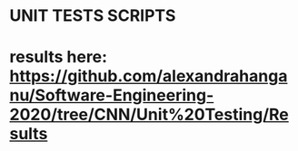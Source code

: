 # UNIT TESTS SCRIPTS
# results here: https://github.com/alexandrahanganu/Software-Engineering-2020/tree/CNN/Unit%20Testing/Results
